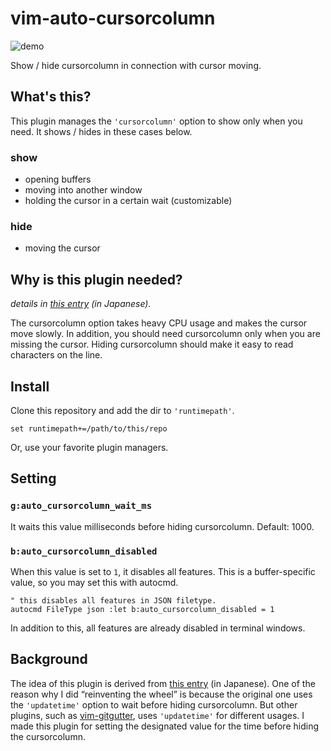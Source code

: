 # vim-auto-cursorcolumn

![demo](https://user-images.githubusercontent.com/1239245/56327655-4c169000-61b6-11e9-8cb8-23d3ca1773a7.gif)

Show / hide cursorcolumn in connection with cursor moving.

## What's this?

This plugin manages the `'cursorcolumn'` option to show only when you need. It
shows / hides in these cases below.

### show

- opening buffers
- moving into another window
- holding the cursor in a certain wait (customizable)

### hide

- moving the cursor

## Why is this plugin needed?

_details in [this entry][qiita] (in Japanese)._

[qiita]: https://qiita.com/delphinus/items/a05f6f21dd494bad9f25

The cursorcolumn option takes heavy CPU usage and makes the cursor move slowly.
In addition, you should need cursorcolumn only when you are missing the cursor.
Hiding cursorcolumn should make it easy to read characters on the line.

## Install

Clone this repository and add the dir to `'runtimepath'`.

```vim
set runtimepath+=/path/to/this/repo
```

Or, use your favorite plugin managers.

## Setting

### `g:auto_cursorcolumn_wait_ms`

It waits this value milliseconds before hiding cursorcolumn. Default: 1000.

### `b:auto_cursorcolumn_disabled`

When this value is set to `1`, it disables all features. This is a
buffer-specific value, so you may set this with autocmd.

```vim
" this disables all features in JSON filetype.
autocmd FileType json :let b:auto_cursorcolumn_disabled = 1
```

In addition to this, all features are already disabled in terminal windows.

## Background

The idea of this plugin is derived from [this entry][] (in Japanese). One of
the reason why I did “reinventing the wheel” is because the original one uses
the `'updatetime'` option to wait before hiding cursorcolumn. But other plugins,
such as [vim-gitgutter][], uses `'updatetime'` for different usages. I made
this plugin for setting the designated value for the time before hiding the
cursorcolumn.

[this entry]: https://thinca.hatenablog.com/entry/20090530/1243615055
[vim-gitgutter]: https://github.com/airblade/vim-gitgutter
